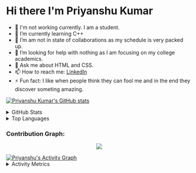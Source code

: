 # Hi there I'm Priyanshu Kumar

- 🔭 I'm not working currently. I am a student.
- 🌱 I’m currently learning C++
- 👯 I’m am not in state of collaborations as my schedule is very packed up.
- 🤔 I’m looking for help with nothing as I am focusing on my college academics.
- 💬 Ask me about HTML and CSS.
- 📫 How to reach me: [LinkedIn](https://www.linkedin.com/in/priyanshukumar2003)
- ⚡ Fun fact: I like when people think they can fool me and in the end they discover someting amazing.

<!--![snake gif](https://github.com/priyanshukumar2003/priyanshukumar2003/raw/output/github-contribution-grid-snake.svg)-->

[![Priyanshu Kumar's GitHub stats](https://github-readme-stats.vercel.app/api?username=priyanshukumar2003&theme=aura&count_private=true&show_icons=true&cache_seconds=900)](https://github.com/priyanshukumar2003/github-readme-stats)

<details>
  <summary>GitHub Stats</summary>
  <br/>
<p align="left"><a href="https://github.com/priyashukumar2003"><img src="https://github-profile-trophy.vercel.app/?username=priyanshukumar2003" alt="priyanshukumar2003" /></a> </p>
</details>

<details>
    <summary>Top Languages</summary>
    <br/>
  <p align="left"><a href="https://github.com/priyanshukumar2003"><img src="https://github-readme-stats.vercel.app/api/top-langs/?username=priyanshukumar2003" alt="priyanshukumar2003" /></a></p>
</details>

### Contribution Graph:

<p align="center">
  <a href="https://github.compriyanshukumar2003">
    <img src="https://github-readme-streak-stats.herokuapp.com?user=priyanshukumar2003&theme=elegant&hide_border=true&date_format=M%20j%5B%2C%20Y%5D"/>
  </a>
</p>
<a href="https://github.com/priyanshukumar2003"><img alt="Priyanshu's Activity Graph" src="https://activity-graph.herokuapp.com/graph?username=priyanshukumar2003&bg_color=1F222E&color=F8D866&line=F85D7F&point=FFFFFF&hide_border=true" /></a>

<details>
  <summary>Activity Metrics</summary>
  <br/>
<p align="left"> <a href="https://github.com/priyanshukumar2003"><img src="https://metrics.lecoq.io/priyanshukumar2003?template=classic&base.header=0&base.metadata=0&isocalendar=1&languages=1&people=1&isocalendar.duration=half-year&languages.limit=8&languages.sections=most-used&languages.colors=github&languages.threshold=0%25&languages.indepth=true&languages.recent.load=300&languages.recent.days=14&people.limit=24&people.size=28&people.types=followers%2C%20following&people.identicons=false&people.shuffle=false&config.timezone=Asia%2FCalcutta" alt="priyanshukumar2003" /></a> </p>
</details>
